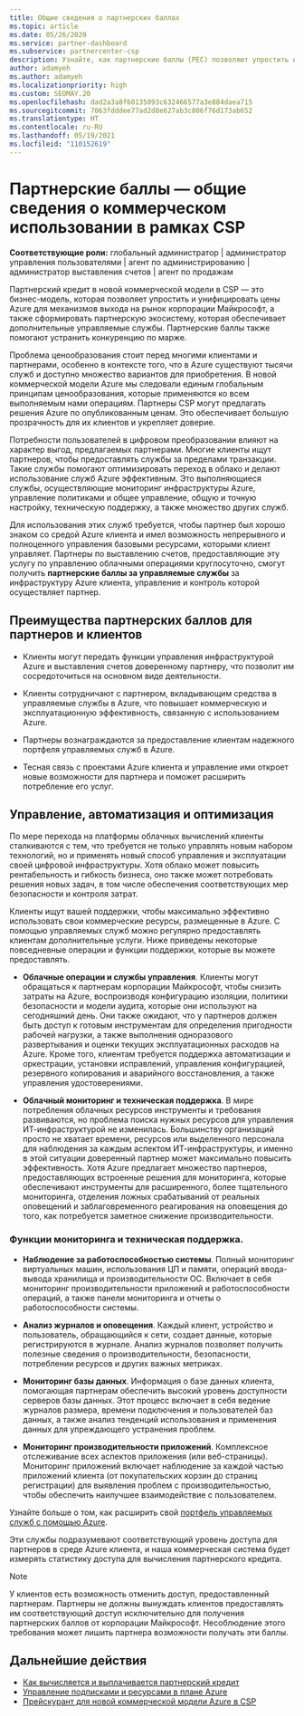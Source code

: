 ```yaml
---
title: Общие сведения о партнерских баллах
ms.topic: article
ms.date: 05/26/2020
ms.service: partner-dashboard
ms.subservice: partnercenter-csp
description: Узнайте, как партнерские баллы (PEC) позволяют упростить и унифицировать цены на Azure, обеспечивают предоставление дополнительных управляемых служб и помогают устранить конкуренцию по марже.
author: adamyeh
ms.author: adamyeh
ms.localizationpriority: high
ms.custom: SEOMAY.20
ms.openlocfilehash: dad2a3a8f60135093c632466577a3e884daea715
ms.sourcegitcommit: 7063fdddee77ad2d8e627ab3c806f76d173ab652
ms.translationtype: HT
ms.contentlocale: ru-RU
ms.lasthandoff: 05/19/2021
ms.locfileid: "110152619"
---
```

# <a name="partner-earned-credit---an-overview-of-how-it-works-in-the-new-commerce-experience-in-csp"></a>Партнерские баллы — общие сведения о коммерческом использовании в рамках CSP

**Соответствующие роли:** глобальный администратор | администратор управления пользователями | агент по администрированию | администратор выставления счетов | агент по продажам

Партнерский кредит в новой коммерческой модели в CSP — это бизнес-модель, которая позволяет упростить и унифицировать цены Azure для механизмов выхода на рынок корпорации Майкрософт, а также сформировать партнерскую экосистему, которая обеспечивает дополнительные управляемые службы. Партнерские баллы также помогают устранить конкуренцию по марже.

Проблема ценообразования стоит перед многими клиентами и партнерами, особенно в контексте того, что в Azure существуют тысячи служб и доступно множество вариантов для приобретения. В новой коммерческой модели Azure мы следовали единым глобальным принципам ценообразования, которые применяются ко всем выполняемым нами операциям. Партнеры CSP могут предлагать решения Azure по опубликованным ценам. Это обеспечивает большую прозрачность для их клиентов и укрепляет доверие.

Потребности пользователей в цифровом преобразовании влияют на характер выгод, предлагаемых партнерами. Многие клиенты ищут партнеров, чтобы предоставлять службы за пределами транзакции. Такие службы помогают оптимизировать переход в облако и делают использование служб Azure эффективным. Это выполняющиеся службы, осуществляющие мониторинг инфраструктуры Azure, управление политиками и общее управление, общую и точную настройку, техническую поддержку, а также множество других служб. 

Для использования этих служб требуется, чтобы партнер был хорошо знаком со средой Azure клиента и имел возможность непрерывного и полноценного управления базовыми ресурсами, которыми клиент управляет. Партнеры по выставлению счетов, предоставляющие эту услугу по управлению облачными операциями круглосуточно, смогут получить **партнерские баллы за управляемые службы** за инфраструктуру Azure клиента, управление и контроль которой осуществляет партнер.


## <a name="benefits-of-the-partner-earned-credit-for-partners-and-customers"></a>Преимущества партнерских баллов для партнеров и клиентов

- Клиенты могут передать функции управления инфраструктурой Azure и выставления счетов доверенному партнеру, что позволит им сосредоточиться на основном виде деятельности.

- Клиенты сотрудничают с партнером, вкладывающим средства в управляемые службы в Azure, что повышает коммерческую и эксплуатационную эффективность, связанную с использованием Azure.

- Партнеры вознаграждаются за предоставление клиентам надежного портфеля управляемых служб в Azure.  

- Тесная связь с проектами Azure клиента и управление ими откроет новые возможности для партнера и поможет расширить потребление его услуг. 

## <a name="manage-automate-and-optimize"></a>Управление, автоматизация и оптимизация

По мере перехода на платформы облачных вычислений клиенты сталкиваются с тем, что требуется не только управлять новым набором технологий, но и применять новый способ управления и эксплуатации своей цифровой инфраструктуры. Хотя облако может повысить рентабельность и гибкость бизнеса, оно также может потребовать решения новых задач, в том числе обеспечения соответствующих мер безопасности и контроля затрат. 

Клиенты ищут вашей поддержки, чтобы максимально эффективно использовать свои коммерческие ресурсы, размещенные в Azure. С помощью управляемых служб можно регулярно предоставлять клиентам дополнительные услуги. Ниже приведены некоторые повседневные операции и функции поддержки, которые вы можете предоставлять.

- **Облачные операции и службы управления**. Клиенты могут обращаться к партнерам корпорации Майкрософт, чтобы снизить затраты на Azure, воспроизводя конфигурацию изоляции, политики безопасности и модели аудита, которые они используют на сегодняшний день. Они также ожидают, что у партнеров должен быть доступ к готовым инструментам для определения пригодности рабочей нагрузки, а также выполнения одноразового развертывания и оценки текущих эксплуатационных расходов на Azure. Кроме того, клиентам требуется поддержка автоматизации и оркестрации, установки исправлений, управления конфигурацией, резервного копирования и аварийного восстановления, а также управления удостоверениями. 

- **Облачный мониторинг и техническая поддержка**. В мире потребления облачных ресурсов инструменты и требования развиваются, но проблема поиска нужных ресурсов для управления ИТ-инфраструктурой не изменилась. Большинству организаций просто не хватает времени, ресурсов или выделенного персонала для наблюдения за каждым аспектом ИТ-инфраструктуры, и именно в этой ситуации доверенный партнер может максимально повысить эффективность. Хотя Azure предлагает множество партнеров, предоставляющих встроенные решения для мониторинга, которые обеспечивают инструменты для расширенного, более тщательного мониторинга, отделения ложных срабатываний от реальных оповещений и заблаговременного реагирования на оповещения до того, как потребуется заметное снижение производительности. 


### <a name="included-in-monitoring-and-technical-support"></a>Функции мониторинга и техническая поддержка.

- **Наблюдение за работоспособностью системы**. Полный мониторинг виртуальных машин, использования ЦП и памяти, операций ввода-вывода хранилища и производительности ОС. Включает в себя мониторинг производительности приложений и работоспособности операций, а также панели мониторинга и отчеты о работоспособности системы.

- **Анализ журналов и оповещения**. Каждый клиент, устройство и пользователь, обращающийся к сети, создает данные, которые регистрируются в журнале. Анализ журналов позволяет получить полезные сведения о производительности, безопасности, потреблении ресурсов и других важных метриках.

- **Мониторинг базы данных**. Информация о базе данных клиента, помогающая партнерам обеспечить высокий уровень доступности серверов базы данных. Этот процесс включает в себя ведение журналов размера, времени подключения и пользователей баз данных, а также анализ тенденций использования и применения данных для упреждающего устранения проблем.

- **Мониторинг производительности приложений**. Комплексное отслеживание всех аспектов приложения (или веб-страницы). Мониторинг приложений включает наблюдение за каждой частью приложений клиента (от покупательских корзин до страниц регистрации) для выявления проблем с производительностью, чтобы обеспечить наилучшее взаимодействие с пользователем.

Узнайте больше о том, как расширить свой [портфель управляемых служб с помощью Azure](https://partner.microsoft.com/campaigns/cloud-playbooks-thank-you).

Эти службы подразумевают соответствующий уровень доступа для партнеров в среде Azure клиента, и наша коммерческая система будет измерять статистику доступа для вычисления партнерского кредита.  

>[!Note]
>У клиентов есть возможность отменить доступ, предоставленный партнерам. Партнеры не должны вынуждать клиентов предоставлять им соответствующий доступ исключительно для получения партнерских баллов от корпорации Майкрософт. Несоблюдение этого требования может лишить партнера возможности получать эти баллы.

## <a name="next-steps"></a>Дальнейшие действия

- [Как вычисляется и выплачивается партнерский кредит](partner-earned-credit-explanation.md)
- [Управление подписками и ресурсами в плане Azure](azure-plan-manage.md)
- [Прейскурант для новой коммерческой модели Azure в CSP](azure-plan-price-list.md)